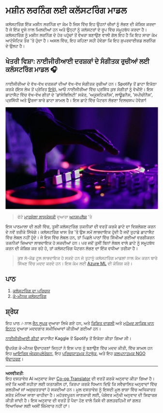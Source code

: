 <!--
CO_OP_TRANSLATOR_METADATA:
{
  "original_hash": "b28a3a4911584062772c537b653ebbc7",
  "translation_date": "2025-08-29T17:08:26+00:00",
  "source_file": "5-Clustering/README.md",
  "language_code": "pa"
}
-->
# ਮਸ਼ੀਨ ਲਰਨਿੰਗ ਲਈ ਕਲੱਸਟਰਿੰਗ ਮਾਡਲ

ਕਲੱਸਟਰਿੰਗ ਇੱਕ ਮਸ਼ੀਨ ਲਰਨਿੰਗ ਦਾ ਕੰਮ ਹੈ ਜਿਸ ਵਿੱਚ ਇਹ ਉਹਨਾਂ ਚੀਜ਼ਾਂ ਨੂੰ ਲੱਭਣ ਦੀ ਕੋਸ਼ਿਸ਼ ਕਰਦਾ ਹੈ ਜੋ ਇੱਕ ਦੂਜੇ ਨਾਲ ਮਿਲਦੀਆਂ ਹਨ ਅਤੇ ਉਨ੍ਹਾਂ ਨੂੰ ਕਲੱਸਟਰਾਂ ਦੇ ਰੂਪ ਵਿੱਚ ਸਮੂਹਬੱਧ ਕਰਦਾ ਹੈ। ਕਲੱਸਟਰਿੰਗ ਨੂੰ ਮਸ਼ੀਨ ਲਰਨਿੰਗ ਦੇ ਹੋਰ ਪਹੁੰਚਾਂ ਤੋਂ ਵੱਖਰਾ ਬਣਾਉਣ ਵਾਲੀ ਗੱਲ ਇਹ ਹੈ ਕਿ ਇਹ ਸਾਰਾ ਕੰਮ ਆਟੋਮੈਟਿਕ ਤੌਰ 'ਤੇ ਹੁੰਦਾ ਹੈ। ਅਸਲ ਵਿੱਚ, ਇਹ ਕਹਿਣਾ ਸਹੀ ਹੋਵੇਗਾ ਕਿ ਇਹ ਸੁਪਰਵਾਈਜ਼ਡ ਲਰਨਿੰਗ ਦੇ ਉਲਟ ਹੈ।

## ਖੇਤਰੀ ਵਿਸ਼ਾ: ਨਾਈਜੀਰੀਆਈ ਦਰਸ਼ਕਾਂ ਦੇ ਸੰਗੀਤਕ ਰੁਚੀਆਂ ਲਈ ਕਲੱਸਟਰਿੰਗ ਮਾਡਲ 🎧

ਨਾਈਜੀਰੀਆ ਦੇ ਵੱਖ-ਵੱਖ ਦਰਸ਼ਕਾਂ ਦੀਆਂ ਵੱਖ-ਵੱਖ ਸੰਗੀਤਕ ਰੁਚੀਆਂ ਹਨ। Spotify ਤੋਂ ਡਾਟਾ ਇਕੱਠਾ ਕਰਕੇ (ਇਸ ਲੇਖ ਤੋਂ ਪ੍ਰੇਰਿਤ [ਇਥੇ](https://towardsdatascience.com/country-wise-visual-analysis-of-music-taste-using-spotify-api-seaborn-in-python-77f5b749b421)), ਆਓ ਨਾਈਜੀਰੀਆ ਵਿੱਚ ਪ੍ਰਸਿੱਧ ਕੁਝ ਸੰਗੀਤਾਂ ਨੂੰ ਵੇਖੀਏ। ਇਸ ਡਾਟਾਸੈਟ ਵਿੱਚ ਵੱਖ-ਵੱਖ ਗੀਤਾਂ ਦੇ 'ਡਾਂਸੇਬਿਲਿਟੀ' ਸਕੋਰ, 'ਅਕੂਸਟਿਕਨੈਸ', ਲਾਊਡਨੈਸ, 'ਸਪੀਚੀਨੈਸ', ਪ੍ਰਸਿੱਧੀ ਅਤੇ ਊਰਜਾ ਬਾਰੇ ਡਾਟਾ ਸ਼ਾਮਲ ਹੈ। ਇਸ ਡਾਟੇ ਵਿੱਚ ਪੈਟਰਨ ਲੱਭਣਾ ਦਿਲਚਸਪ ਹੋਵੇਗਾ!

![ਇੱਕ ਟਰਨਟੇਬਲ](../../../translated_images/turntable.f2b86b13c53302dc106aa741de9dc96ac372864cf458dd6f879119857aab01da.pa.jpg)

> ਫੋਟੋ <a href="https://unsplash.com/@marcelalaskoski?utm_source=unsplash&utm_medium=referral&utm_content=creditCopyText">ਮਾਰਸੇਲਾ ਲਾਸਕੋਸਕੀ</a> ਦੁਆਰਾ <a href="https://unsplash.com/s/photos/nigerian-music?utm_source=unsplash&utm_medium=referral&utm_content=creditCopyText">ਅਨਸਪਲੈਸ਼</a> 'ਤੇ
  
ਇਸ ਪਾਠਮਾਲਾ ਦੀ ਲੜੀ ਵਿੱਚ, ਤੁਸੀਂ ਕਲੱਸਟਰਿੰਗ ਤਕਨੀਕਾਂ ਦੀ ਵਰਤੋਂ ਕਰਕੇ ਡਾਟੇ ਦਾ ਵਿਸ਼ਲੇਸ਼ਣ ਕਰਨ ਦੇ ਨਵੇਂ ਤਰੀਕੇ ਸਿੱਖੋਗੇ। ਕਲੱਸਟਰਿੰਗ ਖਾਸ ਤੌਰ 'ਤੇ ਉਸ ਸਮੇਂ ਲਾਭਦਾਇਕ ਹੁੰਦੀ ਹੈ ਜਦੋਂ ਤੁਹਾਡੇ ਡਾਟਾਸੈਟ ਵਿੱਚ ਲੇਬਲ ਨਹੀਂ ਹੁੰਦੇ। ਜੇ ਇਸ ਵਿੱਚ ਲੇਬਲ ਹਨ, ਤਾਂ ਪਿਛਲੇ ਪਾਠਾਂ ਵਿੱਚ ਸਿੱਖੀਆਂ ਗਈਆਂ ਵਰਗੀਕਰਨ ਤਕਨੀਕਾਂ ਜ਼ਿਆਦਾ ਲਾਭਦਾਇਕ ਹੋ ਸਕਦੀਆਂ ਹਨ। ਪਰ ਜਦੋਂ ਤੁਸੀਂ ਬਿਨਾਂ ਲੇਬਲ ਵਾਲੇ ਡਾਟੇ ਨੂੰ ਸਮੂਹਬੱਧ ਕਰਨ ਦੀ ਕੋਸ਼ਿਸ਼ ਕਰ ਰਹੇ ਹੋ, ਤਾਂ ਕਲੱਸਟਰਿੰਗ ਪੈਟਰਨ ਲੱਭਣ ਦਾ ਇੱਕ ਵਧੀਆ ਤਰੀਕਾ ਹੈ।

> ਕੁਝ ਲੋ-ਕੋਡ ਟੂਲ ਲਾਭਦਾਇਕ ਹੋ ਸਕਦੇ ਹਨ ਜੋ ਤੁਹਾਨੂੰ ਕਲੱਸਟਰਿੰਗ ਮਾਡਲਾਂ ਨਾਲ ਕੰਮ ਕਰਨ ਬਾਰੇ ਸਿੱਖਣ ਵਿੱਚ ਮਦਦ ਕਰਦੇ ਹਨ। ਇਸ ਕੰਮ ਲਈ [Azure ML](https://docs.microsoft.com/learn/modules/create-clustering-model-azure-machine-learning-designer/?WT.mc_id=academic-77952-leestott) ਦੀ ਕੋਸ਼ਿਸ਼ ਕਰੋ।

## ਪਾਠ

1. [ਕਲੱਸਟਰਿੰਗ ਦਾ ਪਰਿਚਯ](1-Visualize/README.md)
2. [ਕੇ-ਮੀਨਜ਼ ਕਲੱਸਟਰਿੰਗ](2-K-Means/README.md)

## ਸ਼੍ਰੇਯ

ਇਹ ਪਾਠ 🎶 ਨਾਲ [ਜੈਨ ਲੂਪਰ](https://www.twitter.com/jenlooper) ਦੁਆਰਾ ਲਿਖੇ ਗਏ ਹਨ, ਅਤੇ [ਰਿਸ਼ਿਤ ਦਾਗਲੀ](https://rishit_dagli) ਅਤੇ [ਮੁਹੰਮਦ ਸਾਕਿਬ ਖਾਨ ਇਨਾਨ](https://twitter.com/Sakibinan) ਦੁਆਰਾ ਮਦਦਗਾਰ ਸਮੀਖਿਆਵਾਂ ਕੀਤੀਆਂ ਗਈਆਂ ਹਨ।

[ਨਾਈਜੀਰੀਆਈ ਗੀਤਾਂ](https://www.kaggle.com/sootersaalu/nigerian-songs-spotify) ਡਾਟਾਸੈਟ Kaggle ਤੋਂ Spotify ਤੋਂ ਇਕੱਠਾ ਕੀਤਾ ਗਿਆ ਸੀ।

ਉਪਯੋਗ ਕੇ-ਮੀਨਜ਼ ਉਦਾਹਰਣਾਂ ਜਿਨ੍ਹਾਂ ਨੇ ਇਸ ਪਾਠ ਨੂੰ ਬਣਾਉਣ ਵਿੱਚ ਮਦਦ ਕੀਤੀ, ਵਿੱਚ ਸ਼ਾਮਲ ਹਨ ਇਹ [ਆਇਰਿਸ ਐਕਸਪਲੋਰੇਸ਼ਨ](https://www.kaggle.com/bburns/iris-exploration-pca-k-means-and-gmm-clustering), ਇਹ [ਪਰਿਚਯਾਤਮਕ ਨੋਟਬੁੱਕ](https://www.kaggle.com/prashant111/k-means-clustering-with-python), ਅਤੇ ਇਹ [ਕਲਪਨਾਤਮਕ NGO ਉਦਾਹਰਣ](https://www.kaggle.com/ankandash/pca-k-means-clustering-hierarchical-clustering)।

---

**ਅਸਵੀਕਤੀ**:  
ਇਹ ਦਸਤਾਵੇਜ਼ AI ਅਨੁਵਾਦ ਸੇਵਾ [Co-op Translator](https://github.com/Azure/co-op-translator) ਦੀ ਵਰਤੋਂ ਕਰਕੇ ਅਨੁਵਾਦ ਕੀਤਾ ਗਿਆ ਹੈ। ਜਦੋਂ ਕਿ ਅਸੀਂ ਸਹੀਤਾ ਲਈ ਯਤਨਸ਼ੀਲ ਹਾਂ, ਕਿਰਪਾ ਕਰਕੇ ਧਿਆਨ ਦਿਓ ਕਿ ਸਵੈਚਾਲਿਤ ਅਨੁਵਾਦਾਂ ਵਿੱਚ ਗਲਤੀਆਂ ਜਾਂ ਅਸੁਚਤਤਾਵਾਂ ਹੋ ਸਕਦੀਆਂ ਹਨ। ਮੂਲ ਦਸਤਾਵੇਜ਼ ਨੂੰ ਇਸਦੀ ਮੂਲ ਭਾਸ਼ਾ ਵਿੱਚ ਅਧਿਕਾਰਤ ਸਰੋਤ ਮੰਨਿਆ ਜਾਣਾ ਚਾਹੀਦਾ ਹੈ। ਮਹੱਤਵਪੂਰਨ ਜਾਣਕਾਰੀ ਲਈ, ਪੇਸ਼ੇਵਰ ਮਨੁੱਖੀ ਅਨੁਵਾਦ ਦੀ ਸਿਫਾਰਸ਼ ਕੀਤੀ ਜਾਂਦੀ ਹੈ। ਇਸ ਅਨੁਵਾਦ ਦੀ ਵਰਤੋਂ ਤੋਂ ਪੈਦਾ ਹੋਣ ਵਾਲੇ ਕਿਸੇ ਵੀ ਗਲਤਫਹਿਮੀ ਜਾਂ ਗਲਤ ਵਿਆਖਿਆ ਲਈ ਅਸੀਂ ਜ਼ਿੰਮੇਵਾਰ ਨਹੀਂ ਹਾਂ।